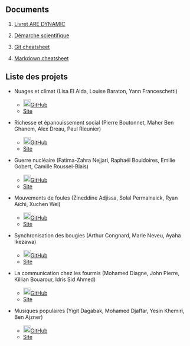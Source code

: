 ## Documents

1. [Livret ARE DYNAMIC](./docs/livret-DYNAMIC-2020.pdf)

2. [Démarche scientifique](./docs/DemarcheScientifique.pdf)

3. [Git cheatsheet](./docs/github-git-cheat-sheet.pdf)

4. [Markdown cheatsheet](https://github.com/adam-p/markdown-here/wiki/Markdown-Cheatsheet)


## Liste des projets

* Nuages et climat (Lisa El Aida, Louise Baraton, Yann Franceschetti)
  * <img src="https://github.githubassets.com/images/modules/logos_page/GitHub-Mark.png" width="20">[GitHub](https://github.com/ARE2020-G10G11/LesNuages)
  * [Site](https://are2020-g10g11.github.io/LesNuages/)

* Richesse et épanouissement social (Pierre Boutonnet,	Maher Ben Ghanem, 	Alex Dreau, Paul Rieunier)
  * <img src="https://github.githubassets.com/images/modules/logos_page/GitHub-Mark.png" width="20">[GitHub](https://github.com/ARE2020-G10G11/Richesse)
  * [Site](https://are2020-g10g11.github.io/Richesse/)

* Guerre nucléaire (Fatima-Zahra Nejjari,	Raphaël Bouldoires,	Emilie Gobert,	Camille Roussel-Blais)
  * <img src="https://github.githubassets.com/images/modules/logos_page/GitHub-Mark.png" width="20">[GitHub](https://github.com/ARE2020-G10G11/Nuclear)
  * [Site](https://are2020-g10g11.github.io/Nuclear/)

* Mouvements de foules (Zineddine Adjissa,	Solal Permalnaick, Ryan Aïchi, Xuchen Wei)
  * <img src="https://github.githubassets.com/images/modules/logos_page/GitHub-Mark.png" width="20">[GitHub](https://github.com/ARE2020-G10G11/MVT_FOULES)
  * [Site](https://are2020-g10g11.github.io/MVT_FOULES/)

* Synchronisation des bougies (Arthur Congnard, Marie Neveu, Ayaha Ikezawa)
  * <img src="https://github.githubassets.com/images/modules/logos_page/GitHub-Mark.png" width="20">[GitHub](https://github.com/ARE2020-G10G11/Bougie)
  * [Site](https://are2020-g10g11.github.io/Bougie/)

* La communication chez les fourmis (Mohamed Diagne,	John Pierre,	Killian Bouarour,	Idris Sid Ahmed)
  * <img src="https://github.githubassets.com/images/modules/logos_page/GitHub-Mark.png" width="20">[GitHub](https://github.com/ARE2020-G10G11/Fourmis)
  * [Site](https://are2020-g10g11.github.io/Fourmis/)

* Musiques populaires (Yigit Dagabak, Mohamed Djaffar, Yesin Khemiri, Ben Ajzner)
  * <img src="https://github.githubassets.com/images/modules/logos_page/GitHub-Mark.png" width="20">[GitHub](https://github.com/ARE2020-G10G11/ARE_Musique-populaire)
  * [Site](https://are2020-g10g11.github.io/ARE_Musique-populaire/)
